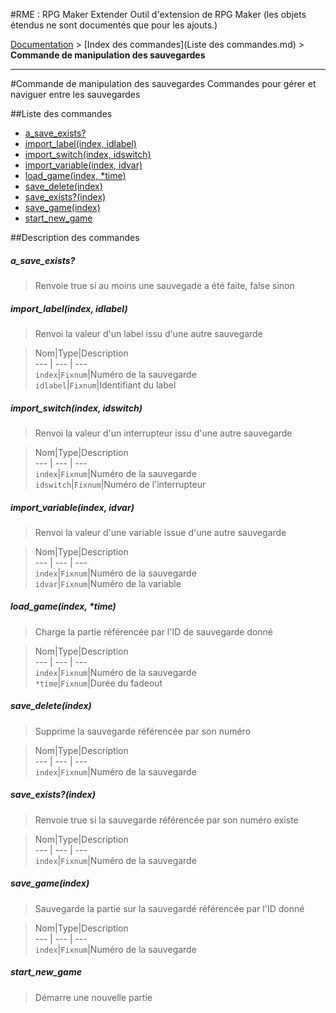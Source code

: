 #RME : RPG Maker Extender
Outil d'extension de RPG Maker (les objets étendus ne sont documentés que pour les ajouts.)

[Documentation](README.md) > [Index des commandes](Liste des commandes.md) > **Commande de manipulation des sauvegardes**  
- - -  
#Commande de manipulation des sauvegardes
Commandes pour gérer et naviguer entre les sauvegardes

##Liste des commandes
*    [a_save_exists?](#a_save_exists)
*    [import_label(index, idlabel)](#import_labelindex-idlabel)
*    [import_switch(index, idswitch)](#import_switchindex-idswitch)
*    [import_variable(index, idvar)](#import_variableindex-idvar)
*    [load_game(index, *time)](#load_gameindex-time)
*    [save_delete(index)](#save_deleteindex)
*    [save_exists?(index)](#save_existsindex)
*    [save_game(index)](#save_gameindex)
*    [start_new_game](#start_new_game)


##Description des commandes
##### a_save_exists?

> Renvoie true si au moins une sauvegade a été faite, false sinon

  
> 

##### import_label(index, idlabel)

> Renvoi la valeur d'un label issu d'une autre sauvegarde

  
> Nom|Type|Description  
--- | --- | ---  
`index`|`Fixnum`|Numéro de la sauvegarde  
`idlabel`|`Fixnum`|Identifiant du label  


##### import_switch(index, idswitch)

> Renvoi la valeur d'un interrupteur issu d'une autre sauvegarde

  
> Nom|Type|Description  
--- | --- | ---  
`index`|`Fixnum`|Numéro de la sauvegarde  
`idswitch`|`Fixnum`|Numéro de l'interrupteur  


##### import_variable(index, idvar)

> Renvoi la valeur d'une variable issue d'une autre sauvegarde

  
> Nom|Type|Description  
--- | --- | ---  
`index`|`Fixnum`|Numéro de la sauvegarde  
`idvar`|`Fixnum`|Numéro de la variable  


##### load_game(index, *time)

> Charge la partie référencée par l'ID de sauvegarde donné

  
> Nom|Type|Description  
--- | --- | ---  
`index`|`Fixnum`|Numéro de la sauvegarde  
`*time`|`Fixnum`|Durée du fadeout  


##### save_delete(index)

> Supprime la sauvegarde référencée par son numéro

  
> Nom|Type|Description  
--- | --- | ---  
`index`|`Fixnum`|Numéro de la sauvegarde  


##### save_exists?(index)

> Renvoie true si la sauvegarde référencée par son numéro existe

  
> Nom|Type|Description  
--- | --- | ---  
`index`|`Fixnum`|Numéro de la sauvegarde  


##### save_game(index)

> Sauvegarde la partie sur la sauvegardé référencée par l'ID donné

  
> Nom|Type|Description  
--- | --- | ---  
`index`|`Fixnum`|Numéro de la sauvegarde  


##### start_new_game

> Démarre une nouvelle partie

  
> 

